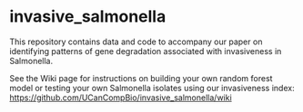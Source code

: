 # invasive_salmonella
This repository contains data and code to accompany our paper on identifying patterns of gene degradation associated with invasiveness in Salmonella. 

See the Wiki page for instructions on building your own random forest model or testing your own Salmonella isolates using our invasiveness index:
https://github.com/UCanCompBio/invasive_salmonella/wiki
